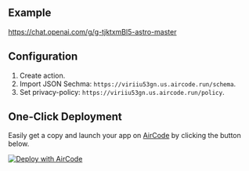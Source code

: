 ## Example

https://chat.openai.com/g/g-tjktxmBl5-astro-master

## Configuration

1. Create action.
2. Import JSON Sechma: `https://viriiu53gn.us.aircode.run/schema`.
3. Set privacy-policy: `https://viriiu53gn.us.aircode.run/policy`.

## One-Click Deployment

Easily get a copy and launch your app on [AirCode](https://aircode.io/) by clicking the button below.

[![Deploy with AirCode](https://aircode.io/aircode-deploy-button.svg)](https://aircode.io/dashboard?owner=AirCodeLabs&repo=Awesome-Actions-and-GPTs&path=actions%2Fastrology&appname=astrology%20for%20gpts)